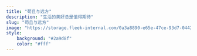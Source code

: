 ```yaml
---
title: "苟且与远方"
description: "生活的美好总是值得期待"
slug: "苟且与远方"
image: "https://storage.fleek-internal.com/0a3a8890-e65e-47ce-93d7-0442b9209d38-bucket/blog/categories/life.jpg"
style:
    background: "#2a9d8f"
    color: "#fff"
---
```

